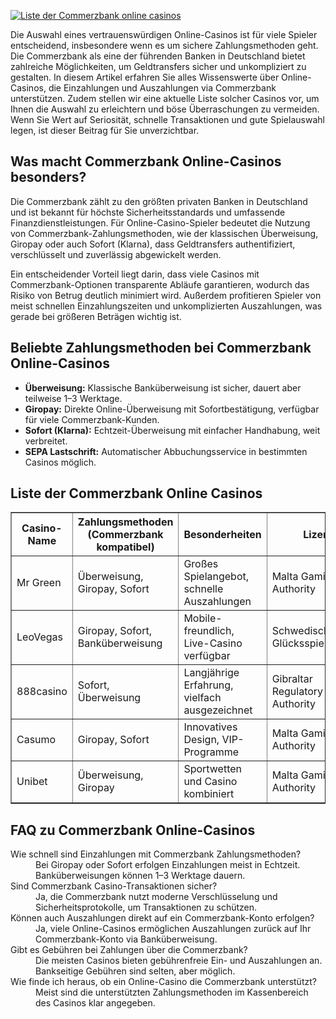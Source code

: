 [![Liste der Commerzbank online casinos](https://123-caf.pages.dev/gitsignup.png)](https://vrmoo.ru/Bt82HjjY)

<p>Die Auswahl eines vertrauenswürdigen Online-Casinos ist für viele Spieler entscheidend, insbesondere wenn es um sichere Zahlungsmethoden geht. Die Commerzbank als eine der führenden Banken in Deutschland bietet zahlreiche Möglichkeiten, um Geldtransfers sicher und unkompliziert zu gestalten. In diesem Artikel erfahren Sie alles Wissenswerte über Online-Casinos, die Einzahlungen und Auszahlungen via Commerzbank unterstützen. Zudem stellen wir eine aktuelle Liste solcher Casinos vor, um Ihnen die Auswahl zu erleichtern und böse Überraschungen zu vermeiden. Wenn Sie Wert auf Seriosität, schnelle Transaktionen und gute Spielauswahl legen, ist dieser Beitrag für Sie unverzichtbar.</p>  <h2>Was macht Commerzbank Online-Casinos besonders?</h2> <p>Die Commerzbank zählt zu den größten privaten Banken in Deutschland und ist bekannt für höchste Sicherheitsstandards und umfassende Finanzdienstleistungen. Für Online-Casino-Spieler bedeutet die Nutzung von Commerzbank-Zahlungsmethoden, wie der klassischen Überweisung, Giropay oder auch Sofort (Klarna), dass Geldtransfers authentifiziert, verschlüsselt und zuverlässig abgewickelt werden.</p> <p>Ein entscheidender Vorteil liegt darin, dass viele Casinos mit Commerzbank-Optionen transparente Abläufe garantieren, wodurch das Risiko von Betrug deutlich minimiert wird. Außerdem profitieren Spieler von meist schnellen Einzahlungszeiten und unkomplizierten Auszahlungen, was gerade bei größeren Beträgen wichtig ist.</p>  <h2>Beliebte Zahlungsmethoden bei Commerzbank Online-Casinos</h2> <ul>   <li><strong>Überweisung:</strong> Klassische Banküberweisung ist sicher, dauert aber teilweise 1–3 Werktage.</li>   <li><strong>Giropay:</strong> Direkte Online-Überweisung mit Sofortbestätigung, verfügbar für viele Commerzbank-Kunden.</li>   <li><strong>Sofort (Klarna):</strong> Echtzeit-Überweisung mit einfacher Handhabung, weit verbreitet.</li>   <li><strong>SEPA Lastschrift:</strong> Automatischer Abbuchungsservice in bestimmten Casinos möglich.</li> </ul>  <h2>Liste der Commerzbank Online Casinos</h2> <table border="1" cellpadding="8" cellspacing="0" style="border-collapse:collapse; width:100%;">   <thead>     <tr>       <th>Casino-Name</th>       <th>Zahlungsmethoden (Commerzbank kompatibel)</th>       <th>Besonderheiten</th>       <th>Lizenz</th>     </tr>   </thead>   <tbody>     <tr>       <td>Mr Green</td>       <td>Überweisung, Giropay, Sofort</td>       <td>Großes Spielangebot, schnelle Auszahlungen</td>       <td>Malta Gaming Authority</td>     </tr>     <tr>       <td>LeoVegas</td>       <td>Giropay, Sofort, Banküberweisung</td>       <td>Mobile-freundlich, Live-Casino verfügbar</td>       <td>Schwedische Glücksspielbehörde</td>     </tr>     <tr>       <td>888casino</td>       <td>Sofort, Überweisung</td>       <td>Langjährige Erfahrung, vielfach ausgezeichnet</td>       <td>Gibraltar Regulatory Authority</td>     </tr>     <tr>       <td>Casumo</td>       <td>Giropay, Sofort</td>       <td>Innovatives Design, VIP-Programme</td>       <td>Malta Gaming Authority</td>     </tr>     <tr>       <td>Unibet</td>       <td>Überweisung, Giropay</td>       <td>Sportwetten und Casino kombiniert</td>       <td>Malta Gaming Authority</td>     </tr>   </tbody> </table>  <h2>FAQ zu Commerzbank Online-Casinos</h2> <dl>   <dt>Wie schnell sind Einzahlungen mit Commerzbank Zahlungsmethoden?</dt>   <dd>Bei Giropay oder Sofort erfolgen Einzahlungen meist in Echtzeit. Banküberweisungen können 1–3 Werktage dauern.</dd>    <dt>Sind Commerzbank Casino-Transaktionen sicher?</dt>   <dd>Ja, die Commerzbank nutzt moderne Verschlüsselung und Sicherheitsprotokolle, um Transaktionen zu schützen.</dd>    <dt>Können auch Auszahlungen direkt auf ein Commerzbank-Konto erfolgen?</dt>   <dd>Ja, viele Online-Casinos ermöglichen Auszahlungen zurück auf Ihr Commerzbank-Konto via Banküberweisung.</dd>    <dt>Gibt es Gebühren bei Zahlungen über die Commerzbank?</dt>   <dd>Die meisten Casinos bieten gebührenfreie Ein- und Auszahlungen an. Bankseitige Gebühren sind selten, aber möglich.</dd>    <dt>Wie finde ich heraus, ob ein Online-Casino die Commerzbank unterstützt?</dt>   <dd>Meist sind die unterstützten Zahlungsmethoden im Kassenbereich des Casinos klar angegeben.</dd> </dl>